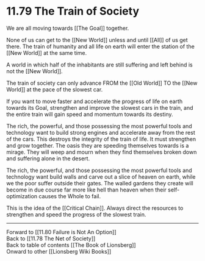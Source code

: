 # 11.79 The Train of Society

We are all moving towards [[The Goal]] together. 

None of us can get to the [[New World]] unless and until [[All]] of us get there. The train of humanity and all life on earth will enter the station of the [[New World]] at the same time.

A world in which half of the inhabitants are still suffering and left behind is not the [[New World]].

The train of society can only advance FROM the [[Old World]] TO the [[New World]] at the pace of the slowest car.

If you want to move faster and accelerate the progress of life on earth towards its Goal, strengthen and improve the slowest cars in the train, and the entire train will gain speed and momentum towards its destiny.

The rich, the powerful, and those possessing the most powerful tools and technology want to build strong engines and accelerate away from the rest of the cars. This destroys the integrity of the train of life. It must strengthen and grow together. The oasis they are speeding themselves towards is a mirage. They will weep and mourn when they find themselves broken down and suffering alone in the desert.

The rich, the powerful, and those possessing the most powerful tools and technology want build walls and carve out a slice of heaven on earth, while we the poor suffer outside their gates. The walled gardens they create will become in due course far more like hell than heaven when their self-optimization causes the Whole to fail.

This is the idea of the [[Critical Chain]]. Always direct the resources to strengthen and speed the progress of the slowest train. 

___

Forward to [[11.80 Failure is Not An Option]]  
Back to [[11.78 The Net of Society]]  
Back to table of contents [[The Book of Lionsberg]]  
Onward to other [[Lionsberg Wiki Books]]  
